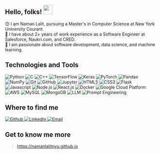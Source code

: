 ## Hello, folks! <img src="https://raw.githubusercontent.com/MartinHeinz/MartinHeinz/master/wave.gif" width="30px">
😊 I am Naman Lalit, pursuing a Master's in Computer Science at New York University Courant.<br>
🔭 I have about 2+ years of work experience as a Software Engineer at Salesforce, Naukri.com, and CRED.<br>
💬 I am passionate about software development, data science, and machine learning.<br>


## Technologies and Tools
<p>
  <img alt="Python" src="https://img.shields.io/badge/python%20-%2314354C.svg?&style=for-the-badge&logo=python&logoColor=white"/>
  <img alt="C" src="https://img.shields.io/badge/c%20-%2300599C.svg?&style=for-the-badge&logo=c&logoColor=white"/>
  <img alt="C++" src="https://img.shields.io/badge/c++%20-%2300599C.svg?&style=for-the-badge&logo=c%2B%2B&ogoColor=white"/>
  <img alt="TensorFlow" src="https://img.shields.io/badge/TensorFlow%20-%23FF6F00.svg?&style=for-the-badge&logo=TensorFlow&logoColor=white" />
  <img alt="Keras" src="https://img.shields.io/badge/Keras%20-%23D00000.svg?&style=for-the-badge&logo=Keras&logoColor=white"/>
  <img alt="PyTorch" src="https://img.shields.io/badge/PyTorch%20-%23EE4C2C.svg?&style=for-the-badge&logo=PyTorch&logoColor=white" />
  <img alt="Pandas" src="https://img.shields.io/badge/pandas%20-%23150458.svg?&style=for-the-badge&logo=pandas&logoColor=white" />
  <img alt="NumPy" src="https://img.shields.io/badge/numpy%20-%23013243.svg?&style=for-the-badge&logo=numpy&logoColor=white" />
  <img alt="Git" src="https://img.shields.io/badge/git%20-%23F05033.svg?&style=for-the-badge&logo=git&logoColor=white"/>
  <img alt="GitHub" src="https://img.shields.io/badge/github%20-%23121011.svg?&style=for-the-badge&logo=github&logoColor=white"/>
  <img alt="Jupyter" src="https://img.shields.io/badge/Jupyter%20-%23F37626.svg?&style=for-the-badge&logo=Jupyter&logoColor=white" />
  <img alt="HTML5" src="https://img.shields.io/badge/html5%20-%23E34F26.svg?&style=for-the-badge&logo=html5&logoColor=white"/>
  <img alt="CSS3" src="https://img.shields.io/badge/css3%20-%231572B6.svg?&style=for-the-badge&logo=css3&logoColor=white"/>
  <img alt="Flask" src="https://img.shields.io/badge/flask%20-%23000000.svg?&style=for-the-badge&logo=flask&logoColor=white"/>
  <img alt="Javascript" src="https://img.shields.io/badge/javascript%20-%23F7DF1E.svg?&style=for-the-badge&logo=javascript&logoColor=black"/>
  <img alt="Node.js" src="https://img.shields.io/badge/node.js%20-%23339933.svg?&style=for-the-badge&logo=node.js&logoColor=white"/>
  <img alt="React.js" src="https://img.shields.io/badge/react%20-%2361DAFB.svg?&style=for-the-badge&logo=react&logoColor=black"/>
  <img alt="Docker" src="https://img.shields.io/badge/docker%20-%232496ED.svg?&style=for-the-badge&logo=docker&logoColor=white"/>
  <img alt="Google Cloud Platform" src="https://img.shields.io/badge/google%20cloud%20-%234285F4.svg?&style=for-the-badge&logo=google%20cloud&logoColor=white"/>
  <img alt="AWS" src="https://img.shields.io/badge/Amazon%20AWS-%23232F3E.svg?&style=for-the-badge&logo=amazon-aws&logoColor=white"/>
  <img alt="MySQL" src="https://img.shields.io/badge/mysql-%234479A1.svg?&style=for-the-badge&logo=mysql&logoColor=white"/>
  <img alt="MongoDB" src="https://img.shields.io/badge/mongodb-%2347A248.svg?&style=for-the-badge&logo=mongodb&logoColor=white"/>
  <img alt="LLM" src="https://img.shields.io/badge/LLM-%230A0A0A.svg?&style=for-the-badge&logo=AI&logoColor=white"/>
  <img alt="Prompt Engineering" src="https://img.shields.io/badge/Prompt%20Engineering-%230A0A0A.svg?&style=for-the-badge&logo=AI&logoColor=white"/>
</p>

## Where to find me
<p><a href="https://github.com/namanlalitnyu" target="_blank"><img alt="Github" src="https://img.shields.io/badge/GitHub-%2312100E.svg?&style=for-the-badge&logo=Github&logoColor=white" /></a><a href="https://www.linkedin.com/in/namanlalit/" target="_blank"> <img alt="LinkedIn" src="https://img.shields.io/badge/linkedin-%230077B5.svg?&style=for-the-badge&logo=linkedin&logoColor=white" /> <a href="mailto:naman.lalit@gmail.com">
  <img alt="Email" src="https://img.shields.io/badge/Email-%23D14836.svg?&style=for-the-badge&logo=gmail&logoColor=white"/> </a> </a> 
</p>

## Get to know me more 
> https://namanlalitnyu.github.io


